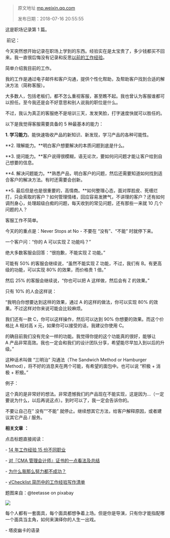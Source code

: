 > 原文地址 [mp.weixin.qq.com](https://mp.weixin.qq.com/s?__biz=MzIwMzA5NTI3NQ==&mid=2649902816&idx=1&sn=8d8dee125db920b759cff3ff5f624a25&chksm=8ed24364b9a5ca72b38a338fb9c37c6c9d6dc0c9809e5c12f3251b4b7ee87798ef9ab1fcc335&scene=21#wechat_redirect)
>
> 发布日期：2018-07-16 20:55:55

这是职场记录第 1 篇。

 前记：

今天突然想开始记录在职场上学到的东西。经验实在是太宝贵了，多少钱都买不回来。我一直很后悔没有记录和反思[以前的工作经验](http://mp.weixin.qq.com/s?__biz=MzIwMzA5NTI3NQ==&mid=2649902250&idx=1&sn=f6fbe8488605376eeb1eba3495da4207&chksm=8ed2412eb9a5c83809eb755ad6d800f40637afc437b72c9841cd53802d94a0a996eb8604694c&scene=21#wechat_redirect)。

简单介绍我目前的工作。

我的工作是通过电子邮件和客户沟通，提供个性化帮助，及帮助客户找到合适的解决方法（简称客服）。

大多数人，包括老板们，都不怎么重视客服，甚至瞧不起。我也曾认为客服谁都可以担任。至今我还是会不好意思和别人说我的职位是什么。

不过，我认为真正的客服绝不是培训三天，发发笑脸，打字速度快就可以胜任的。

以下是我觉得客服需要具备的 5 种最基本的能力：

**1. 学习能力**。能快速吸收产品的新知识、新发现，学习产品的各种可能性。

**2. 理解能力。**明白客户想要解决的本质问题到底是什么。

**3. 提问能力。**客户说得很模糊，语无论次，要如何问问题才能让客户给到自己想要的信息。

**4. 解决问题能力。**熟悉产品，明白客户的问题，然后还需要知道如何找到适合客户的解决方法。有时还需要会创新。

**5. 最后但是也是很重要的，高情商。**如何整理心态，面对厚脸皮、死缠烂打，只会索取的客户？如何管理情绪，回应容易发脾气，不讲理的客户？还有如何调剂身心，处理超级白痴的问题，每天收到的常见问题，还有那些一来就 10 几个问题的人？

客服工作不简单。

今天的的重点是：Never Stops at No - 不要在 “没有”、“不能” 时就停下来。

一个客户问：“你的 A 可以实现 Z 功能吗？”

绝大多数客服会回答：“很抱歉，不能实现 Z 功能。”

可能有 50% 的客服会继续说，“虽然不能实现 Z 功能，不过，我们有 B。有更高级的功能，可以实现 80% 的效果，而价格贵 1 倍。”  

然后 25% 的客服会继续说，“你也可以把 A 这样做，然后会有 Z 的效果。”

只有 10% 的人会这样说：

“我明白你想要达到这样的效果，通过 A 的这样的做法，你可以实现 80% 的效果。不过这样对你来说可能会比较麻烦。

我们还有一款 C，你可以这样操作，然后可以达到 90% 你想要的效果。而这个价格比 A 相对高 x 元，如果你可以接受的话，我建议你使用 C。

的确目前我们没有完全一样的功能。我觉得你提的这个功能真的很好，能够让 A 产品非常高效。我也一定会和我们的设计团队分享，希望能尽早加入到以后的升级。”

这种话术叫做 “三明治” 沟通法（The Sandwich Method or Hamburger Method），将不好的消息夹在两个可能，有希望的面包中。也可以说 “积极 + 消极 + 积极。”

例子：

这个真的是非常好的想法。非常遗憾我们的产品现在不能实现，这是因为…（一定要说为什么，以后再说这点）。到时可以了，我一定会告诉你的。

不要让自己在” 没有”“不能” 就停止。继续想其它方法，给客户解释原因，或者建议其它产品 / 服务。

  

 **相关文章** **：**

点击标题直接阅读：

- [14 年工作经验 15 份不同职业](http://mp.weixin.qq.com/s?__biz=MzIwMzA5NTI3NQ==&mid=2649902250&idx=1&sn=f6fbe8488605376eeb1eba3495da4207&chksm=8ed2412eb9a5c83809eb755ad6d800f40637afc437b72c9841cd53802d94a0a996eb8604694c&scene=21#wechat_redirect)  

- [对『CMA 管理会计师』证书的一点看法及总结](http://mp.weixin.qq.com/s?__biz=MzIwMzA5NTI3NQ==&mid=2649902249&idx=1&sn=91a297b21b4cc8ec48751bdf23287808&chksm=8ed2412db9a5c83b95c35988722b84ac17ff99fdf38c85d2828776ca6884604dd24a8feb4ab0&scene=21#wechat_redirect)

- [为什么我那么努力都不成功？](http://mp.weixin.qq.com/s?__biz=MzIwMzA5NTI3NQ==&mid=2649902552&idx=1&sn=4610a0c06582c5c42659ad9ac3f5ea9e&chksm=8ed2405cb9a5c94ac9892a1eca7848fa98b83d18e4593c411352096e999bc3ac4ca4536395f9&scene=21#wechat_redirect)

- [√Checklist 简历中的工作经验写作清单](http://mp.weixin.qq.com/s?__biz=MzIwMzA5NTI3NQ==&mid=2649902248&idx=1&sn=907c66b25a6e5ac4483c04ca1fce48c7&chksm=8ed2412cb9a5c83ae6cbc9a8a98ed2644b3ec9074e640166da603cc421619e65795a8b5479d5&scene=21#wechat_redirect)

  

  

题图来自：@teetasse on pixabay

![](https://mmbiz.qpic.cn/mmbiz_jpg/2qRZ6oIialECF3BwmtZnBG7kPoJ0d7nkymrZMazh2TmD9PJgD1foG3mtNO0A8f0icT8LZM5JsYUF8OMktH9kHoGA/640?wx_fmt=jpeg)

每个人都有一套面具，每个面具都想争着上场。但是你是导演，只有你才能指配哪一个面具当主角，如何来演绎你的人生一出戏。  

- 塔皮幽卡的语录